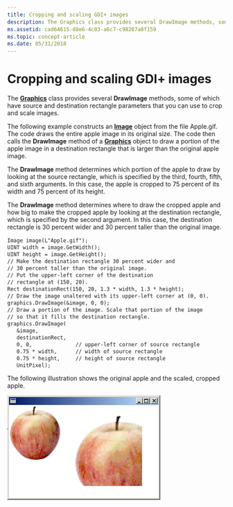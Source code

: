 ```yaml
---
title: Cropping and scaling GDI+ images
description: The Graphics class provides several DrawImage methods, some of which have source and destination rectangle parameters that you can use to crop and scale images.
ms.assetid: cad64615-d8e6-4c03-a6c7-c98267a8f159
ms.topic: concept-article
ms.date: 05/31/2018
---
```


# Cropping and scaling GDI+ images

The [**Graphics**](/windows/desktop/api/gdiplusgraphics/nl-gdiplusgraphics-graphics) class provides several **DrawImage** methods, some of which have source and destination rectangle parameters that you can use to crop and scale images.

The following example constructs an [**Image**](/windows/desktop/api/gdiplusheaders/nl-gdiplusheaders-image) object from the file Apple.gif. The code draws the entire apple image in its original size. The code then calls the **DrawImage** method of a [**Graphics**](/windows/desktop/api/gdiplusgraphics/nl-gdiplusgraphics-graphics) object to draw a portion of the apple image in a destination rectangle that is larger than the original apple image.

The **DrawImage** method determines which portion of the apple to draw by looking at the source rectangle, which is specified by the third, fourth, fifth, and sixth arguments. In this case, the apple is cropped to 75 percent of its width and 75 percent of its height.

The **DrawImage** method determines where to draw the cropped apple and how big to make the cropped apple by looking at the destination rectangle, which is specified by the second argument. In this case, the destination rectangle is 30 percent wider and 30 percent taller than the original image.


```
Image image(L"Apple.gif");
UINT width = image.GetWidth();
UINT height = image.GetHeight();
// Make the destination rectangle 30 percent wider and
// 30 percent taller than the original image.
// Put the upper-left corner of the destination
// rectangle at (150, 20).
Rect destinationRect(150, 20, 1.3 * width, 1.3 * height);
// Draw the image unaltered with its upper-left corner at (0, 0).
graphics.DrawImage(&image, 0, 0);
// Draw a portion of the image. Scale that portion of the image
// so that it fills the destination rectangle.
graphics.DrawImage(
   &image,
   destinationRect,
   0, 0,              // upper-left corner of source rectangle
   0.75 * width,      // width of source rectangle
   0.75 * height,     // height of source rectangle
   UnitPixel);
```



The following illustration shows the original apple and the scaled, cropped apple.

![illustration showing an apple, then an enlarged portion of the original apple](images/cropscale1.png)

 

 



